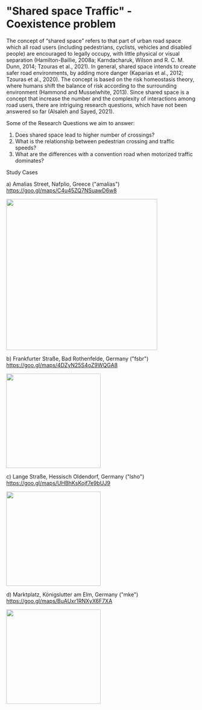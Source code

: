 # "Shared space Traffic" - Coexistence problem

The concept of “shared space” refers to that part of urban road space which all road users (including pedestrians, cyclists, vehicles and disabled people) are encouraged to legally occupy, with little physical or visual separation (Hamilton-Baillie, 2008a; Karndacharuk, Wilson and R. C. M. Dunn, 2014; Tzouras et al., 2021). In general, shared space intends to create safer road environments, by adding more danger (Kaparias et al., 2012; Tzouras et al., 2020). The concept is based on the risk homeostasis theory, where humans shift the balance of risk according to the surrounding environment (Hammond and Musselwhite, 2013). Since shared space is a concept that increase the number and the complexity of interactions among road users, there are intriguing research questions, which have not been answered so far (Alsaleh and Sayed, 2021). 

Some of the Research Questions we aim to answer: 
1. Does shared space lead to higher number of crossings?
2. What is the relationship between pedestrian crossing and traffic speeds?
3. What are the differences with a convention road when motorized traffic dominates?

Study Cases

a) Amalias Street, Nafplio, Greece ("amalias")
https://goo.gl/maps/C4u45ZQ7NSuawD6w8

<img src="https://user-images.githubusercontent.com/63541107/159054879-5d60afaa-4794-42fe-9d0d-b12f2aedb079.jpg" height="400">

b) Frankfurter Straße, Bad Rothenfelde, Germany ("fsbr")
https://goo.gl/maps/4DZyN25S4oZ9WQGA8

<img src="https://user-images.githubusercontent.com/63541107/159056318-ef4b9e90-2c92-4d22-a3a1-7f535b52065b.png" height="250">

c) Lange Straße, Hessisch Oldendorf, Germany ("lsho")
https://goo.gl/maps/UHBhKsKojf7e9bUJ9

<img src="https://user-images.githubusercontent.com/63541107/159057427-511d9df8-7bc9-4d63-bf37-91fafa502e82.png" height="250">

d) Marktplatz, Königslutter am Elm, Germany ("mke")
https://goo.gl/maps/BuAUxr1RNXyX6F7XA

<img src="https://user-images.githubusercontent.com/63541107/159057794-7e366790-6875-4743-ada0-d154248f2ad7.png" height="250">
